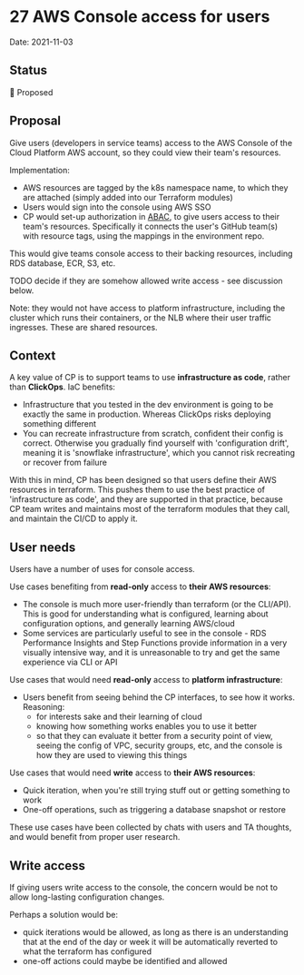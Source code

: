 # 27 AWS Console access for users

Date: 2021-11-03

## Status

🤔 Proposed

## Proposal

Give users (developers in service teams) access to the AWS Console of the Cloud Platform AWS account, so they could view their team's resources.

Implementation:

* AWS resources are tagged by the k8s namespace name, to which they are attached (simply added into our Terraform modules)
* Users would sign into the console using AWS SSO
* CP would set-up authorization in [ABAC](https://docs.aws.amazon.com/singlesignon/latest/userguide/abac-checklist.html), to give users access to their team's resources. Specifically it connects the user's GitHub team(s) with resource tags, using the mappings in the environment repo.

This would give teams console access to their backing resources, including RDS database, ECR, S3, etc.

TODO decide if they are somehow allowed write access - see discussion below.

Note: they would not have access to platform infrastructure, including the cluster which runs their containers, or the NLB where their user traffic ingresses. These are shared resources.

## Context

A key value of CP is to support teams to use **infrastructure as code**, rather than **ClickOps**.
IaC benefits:

* Infrastructure that you tested in the dev environment is going to be exactly the same in production. Whereas ClickOps risks deploying something different
* You can recreate infrastructure from scratch, confident their config is correct. Otherwise you gradually find yourself with 'configuration drift', meaning it is 'snowflake infrastructure', which you cannot risk recreating or recover from failure

With this in mind, CP has been designed so that users define their AWS resources in terraform. This pushes them to use the best practice of 'infrastructure as code', and they are supported in that practice, because CP team writes and maintains most of the terraform modules that they call, and maintain the CI/CD to apply it.

## User needs

Users have a number of uses for console access.

Use cases benefiting from **read-only** access to **their AWS resources**:

* The console is much more user-friendly than terraform (or the CLI/API). This is good for understanding what is configured, learning about configuration options, and generally learning AWS/cloud
* Some services are particularly useful to see in the console - RDS Performance Insights and Step Functions provide information in a very visually intensive way, and it is unreasonable to try and get the same experience via CLI or API

Use cases that would need **read-only** access to **platform infrastructure**:

* Users benefit from seeing behind the CP interfaces, to see how it works. Reasoning:
    * for interests sake and their learning of cloud
    * knowing how something works enables you to use it better
    * so that they can evaluate it better from a security point of view, seeing the config of VPC, security groups, etc, and the console is how they are used to viewing this things

Use cases that would need **write** access to **their AWS resources**:

* Quick iteration, when you're still trying stuff out or getting something to work
* One-off operations, such as triggering a database snapshot or restore

These use cases have been collected by chats with users and TA thoughts, and would benefit from proper user research.

## Write access

If giving users write access to the console, the concern would be not to allow long-lasting configuration changes.

Perhaps a solution would be:

* quick iterations would be allowed, as long as there is an understanding that at the end of the day or week it will be automatically reverted to what the terraform has configured
* one-off actions could maybe be identified and allowed
